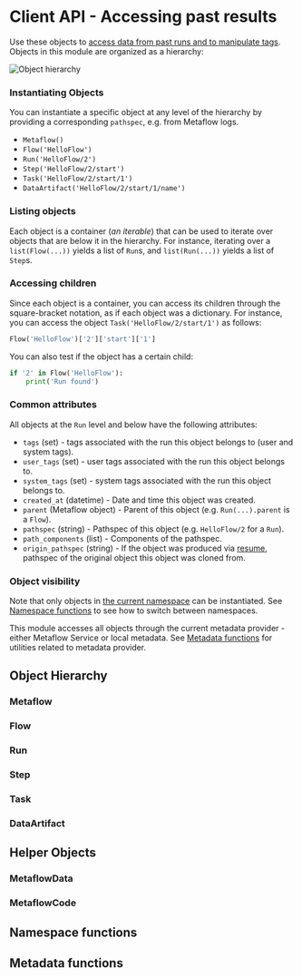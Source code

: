 # Client API - Accessing past results

<!-- WARNING: THIS FILE WAS AUTOGENERATED! DO NOT EDIT! Instead, edit the notebook w/the location & name as this file. -->

Use these objects to [access data from past runs and to manipulate tags](/metaflow/client). Objects in this module are organized as a hierarchy:

![Object hierarchy](/assets/hierarchy.png)

### Instantiating Objects

You can instantiate a specific object at any level of the hierarchy by providing a corresponding `pathspec`, e.g. from Metaflow logs.

 - `Metaflow()`
 - `Flow('HelloFlow')`
 - `Run('HelloFlow/2')`
 - `Step('HelloFlow/2/start')`
 - `Task('HelloFlow/2/start/1')`
 - `DataArtifact('HelloFlow/2/start/1/name')`

### Listing objects

Each object is a container (*an iterable*) that can be used to iterate over objects that are below it in the hierarchy. For instance, iterating over a `list(Flow(...))` yields a list of `Run`s, and `list(Run(...))` yields a list of `Step`s.

### Accessing children

Since each object is a container, you can access its children through the square-bracket notation, as if each object was a dictionary. For instance, you can access the object `Task('HelloFlow/2/start/1')` as follows:
```python
Flow('HelloFlow')['2']['start']['1']
```
You can also test if the object has a certain child:
```python
if '2' in Flow('HelloFlow'):
    print('Run found')
```

### Common attributes

All objects at the `Run` level and below have the following attributes:

 - `tags` (set) - tags associated with the run this object belongs to (user and system tags).
 - `user_tags` (set) - user tags associated with the run this object belongs to.
 - `system_tags` (set) - system tags associated with the run this object belongs to.
 - `created_at` (datetime) - Date and time this object was created.
 - `parent` (Metaflow object) - Parent of this object (e.g. `Run(...).parent` is a `Flow`).
 - `pathspec` (string) - Pathspec of this object (e.g. `HelloFlow/2` for a `Run`).
 - `path_components` (list) - Components of the pathspec.
 - `origin_pathspec` (string) - If the object was produced via [resume](/metaflow/debugging#how-to-use-the-resume-command), pathspec of the original object this object was cloned from.

### Object visibility

Note that only objects in [the current namespace](/scaling/tagging) can be instantiated. See [Namespace functions](#namespace) to see how to switch between namespaces. 

This module accesses all objects through the current metadata provider - either Metaflow Service or local metadata. See [Metadata functions](#metadata) for utilities related to metadata provider.

## Object Hierarchy

### Metaflow


<DocSection type="class" name="Metaflow" module="metaflow" show_import="False" heading_level="3" link="https://github.com/Netflix/metaflow/tree/master/metaflow/client/core.py#L201">
<SigArgSection>

</SigArgSection>
<Description summary="Entry point to all objects in the Metaflow universe." extended_summary="This object can be used to list all the flows present either through the explicit property\nor by iterating over this object." />
<ParamSection name="Attributes">
	<Parameter name="flows" type="List[Flow]" desc="Returns the list of all `Flow` objects known to this metadata provider. Note that only\nflows present in the current namespace will be returned. A `Flow` is present in a namespace\nif it has at least one run in the namespace." />
</ParamSection>
</DocSection>


### Flow


<DocSection type="class" name="Flow" module="metaflow" show_import="False" heading_level="3" link="https://github.com/Netflix/metaflow/tree/master/metaflow/client/core.py#L1946">
<SigArgSection>
<SigArg name="pathspec" />
</SigArgSection>
<Description summary="A Flow represents all existing flows with a certain name, in other words,\nclasses derived from `FlowSpec`. A container of `Run` objects." />
<ParamSection name="Attributes">
	<Parameter name="latest_run" type="Run" desc="Latest `Run` (in progress or completed, successfully or not) of this flow." />
	<Parameter name="latest_successful_run" type="Run" desc="Latest successfully completed `Run` of this flow." />
</ParamSection>
</DocSection>



<DocSection type="method" name="Flow.runs" module="metaflow" show_import="False" heading_level="4" link="https://github.com/Netflix/metaflow/tree/master/metaflow/client/core.py#L1996">
<SigArgSection>
<SigArg name="self" /><SigArg name="*tags" />
</SigArgSection>
<Description summary="Returns an iterator over all `Run`s of this flow." extended_summary="An optional filter is available that allows you to filter on tags.\nIf multiple tags are specified, only runs that have all the\nspecified tags are returned." />
<ParamSection name="Parameters">
	<Parameter name="tags" type="string" desc="Tags to match." />
</ParamSection>
<ParamSection name="Returns">
	<Parameter type="Iterator[Run]" desc="Iterator over `Run` objects in this flow." />
</ParamSection>
</DocSection>


### Run


<DocSection type="class" name="Run" module="metaflow" show_import="False" heading_level="3" link="https://github.com/Netflix/metaflow/tree/master/metaflow/client/core.py#L1671">
<SigArgSection>
<SigArg name="pathspec" />
</SigArgSection>
<Description summary="A `Run` represents an execution of a `Flow`. It is a container of `Step`s." />
<ParamSection name="Attributes">
	<Parameter name="data" type="MetaflowData" desc="a shortcut to run['end'].task.data, i.e. data produced by this run." />
	<Parameter name="successful" type="boolean" desc="True if the run completed successfully." />
	<Parameter name="finished" type="boolean" desc="True if the run completed." />
	<Parameter name="finished_at" type="datetime" desc="Time this run finished." />
	<Parameter name="code" type="MetaflowCode" desc="Code package for this run (if present). See `MetaflowCode`." />
	<Parameter name="end_task" type="Task" desc="`Task` for the end step (if it is present already)." />
</ParamSection>
</DocSection>



<DocSection type="method" name="Run.add_tag" module="metaflow" show_import="False" heading_level="4" link="https://github.com/Netflix/metaflow/tree/master/metaflow/client/core.py#L1829">
<SigArgSection>
<SigArg name="self" /><SigArg name="tag" />
</SigArgSection>
<Description summary="Add a tag to this `Run`." extended_summary="Note that if the tag is already a system tag, it is not added as a user tag,\nand no error is thrown." />
<ParamSection name="Parameters">
	<Parameter name="tag" type="string" desc="Tag to add." />
</ParamSection>
</DocSection>



<DocSection type="method" name="Run.add_tags" module="metaflow" show_import="False" heading_level="4" link="https://github.com/Netflix/metaflow/tree/master/metaflow/client/core.py#L1851">
<SigArgSection>
<SigArg name="self" /><SigArg name="tags" />
</SigArgSection>
<Description summary="Add one or more tags to this `Run`." extended_summary="Note that if any tag is already a system tag, it is not added as a user tag\nand no error is thrown." />
<ParamSection name="Parameters">
	<Parameter name="tags" type="Iterable[string]" desc="Tags to add." />
</ParamSection>
</DocSection>



<DocSection type="method" name="Run.remove_tag" module="metaflow" show_import="False" heading_level="4" link="https://github.com/Netflix/metaflow/tree/master/metaflow/client/core.py#L1865">
<SigArgSection>
<SigArg name="self" /><SigArg name="tag" />
</SigArgSection>
<Description summary="Remove one tag from this `Run`." extended_summary="Removing a system tag is an error. Removing a non-existent\nuser tag is a no-op." />
<ParamSection name="Parameters">
	<Parameter name="tag" type="string" desc="Tag to remove." />
</ParamSection>
</DocSection>



<DocSection type="method" name="Run.remove_tags" module="metaflow" show_import="False" heading_level="4" link="https://github.com/Netflix/metaflow/tree/master/metaflow/client/core.py#L1887">
<SigArgSection>
<SigArg name="self" /><SigArg name="tags" />
</SigArgSection>
<Description summary="Remove one or more tags to this `Run`." extended_summary="Removing a system tag will result in an error. Removing a non-existent\nuser tag is a no-op." />
<ParamSection name="Parameters">
	<Parameter name="tags" type="Iterable[string]" desc="Tags to remove." />
</ParamSection>
</DocSection>



<DocSection type="method" name="Run.replace_tag" module="metaflow" show_import="False" heading_level="4" link="https://github.com/Netflix/metaflow/tree/master/metaflow/client/core.py#L1901">
<SigArgSection>
<SigArg name="self" /><SigArg name="tag_to_remove" /><SigArg name="tag_to_add" />
</SigArgSection>
<Description summary="Remove a tag and add a tag atomically. Removal is done first.\nThe rules for `Run.add_tag` and `Run.remove_tag` also apply here." />
<ParamSection name="Parameters">
	<Parameter name="tag_to_remove" type="string" desc="Tag to remove." />
	<Parameter name="tag_to_add" type="string" desc="Tag to add." />
</ParamSection>
</DocSection>



<DocSection type="method" name="Run.replace_tags" module="metaflow" show_import="False" heading_level="4" link="https://github.com/Netflix/metaflow/tree/master/metaflow/client/core.py#L1925">
<SigArgSection>
<SigArg name="self" /><SigArg name="tags_to_remove" /><SigArg name="tags_to_add" />
</SigArgSection>
<Description summary="Remove and add tags atomically; the removal is done first.\nThe rules for `Run.add_tag` and `Run.remove_tag` also apply here." />
<ParamSection name="Parameters">
	<Parameter name="tags_to_remove" type="Iterable[string]" desc="Tags to remove." />
	<Parameter name="tags_to_add" type="Iterable[string]" desc="Tags to add." />
</ParamSection>
</DocSection>


### Step


<DocSection type="class" name="Step" module="metaflow" show_import="False" heading_level="3" link="https://github.com/Netflix/metaflow/tree/master/metaflow/client/core.py#L1516">
<SigArgSection>
<SigArg name="pathspec" />
</SigArgSection>
<Description summary="A `Step` represents a user-defined step, that is, a method annotated with the `@step` decorator." extended_summary="It contains `Task` objects associated with the step, that is, all executions of the\n`Step`. The step may contain multiple `Task`s in the case of a foreach step." />
<ParamSection name="Attributes">
	<Parameter name="task" type="Task" desc="The first `Task` object in this step. This is a shortcut for retrieving the only\ntask contained in a non-foreach step." />
	<Parameter name="finished_at" type="datetime" desc="Time when the latest `Task` of this step finished. Note that in the case of foreaches,\nthis time may change during execution of the step." />
	<Parameter name="environment_info" type="Dict" desc="Information about the execution environment." />
</ParamSection>
</DocSection>


### Task


<DocSection type="class" name="Task" module="metaflow" show_import="False" heading_level="3" link="https://github.com/Netflix/metaflow/tree/master/metaflow/client/core.py#L973">
<SigArgSection>
<SigArg name="pathspec, attempt=None" />
</SigArgSection>
<Description summary="A `Task` represents an execution of a `Step`." extended_summary="It contains all `DataArtifact` objects produced by the task as\nwell as metadata related to execution.\n\nNote that the `@retry` decorator may cause multiple attempts of\nthe task to be present. Usually you want the latest attempt, which\nis what instantiating a `Task` object returns by default. If\nyou need to e.g. retrieve logs from a failed attempt, you can\nexplicitly get information about a specific attempt by using the\nfollowing syntax when creating a task:\n\n`Task('flow/run/step/task', attempt=<attempt>)`\n\nwhere `attempt=0` corresponds to the first attempt etc." />
<ParamSection name="Attributes">
	<Parameter name="metadata" type="List[Metadata]" desc="List of all metadata events associated with the task." />
	<Parameter name="metadata_dict" type="Dict" desc="A condensed version of `metadata`: A dictionary where keys\nare names of metadata events and values the latest corresponding event." />
	<Parameter name="data" type="MetaflowData" desc="Container of all data artifacts produced by this task. Note that this\ncall downloads all data locally, so it can be slower than accessing\nartifacts individually. See `MetaflowData` for more information." />
	<Parameter name="artifacts" type="MetaflowArtifacts" desc="Container of `DataArtifact` objects produced by this task." />
	<Parameter name="successful" type="boolean" desc="True if the task successfully completed." />
	<Parameter name="finished" type="boolean" desc="True if the task completed." />
	<Parameter name="exception" type="object" desc="Exception raised by this task if there was one." />
	<Parameter name="finished_at" type="datetime" desc="Time this task finished." />
	<Parameter name="runtime_name" type="string" desc="Runtime this task was executed on." />
	<Parameter name="stdout" type="string" desc="Standard output for the task execution." />
	<Parameter name="stderr" type="string" desc="Standard error output for the task execution." />
	<Parameter name="code" type="MetaflowCode" desc="Code package for this task (if present). See `MetaflowCode`." />
	<Parameter name="environment_info" type="Dict" desc="Information about the execution environment." />
</ParamSection>
</DocSection>



<DocSection type="method" name="Task.loglines" module="metaflow" show_import="False" heading_level="4" link="https://github.com/Netflix/metaflow/tree/master/metaflow/client/core.py#L1429">
<SigArgSection>
<SigArg name="self" /><SigArg name="stream" /><SigArg name="as_unicode" default="True" /><SigArg name="meta_dict" default="None" />
</SigArgSection>
<Description summary="Return an iterator over (utc_timestamp, logline) tuples." />
<ParamSection name="Parameters">
	<Parameter name="stream" type="string" desc="Either 'stdout' or 'stderr'." />
	<Parameter name="as_unicode" type="boolean" desc="If as_unicode=False, each logline is returned as a byte object. Otherwise,\nit is returned as a (unicode) string." />
</ParamSection>
<ParamSection name="Returns">
	<Parameter type="Iterator[(datetime, string)]" desc="Iterator over timestamp, logline pairs." />
</ParamSection>
</DocSection>


### DataArtifact


<DocSection type="class" name="DataArtifact" module="metaflow" show_import="False" heading_level="3" link="https://github.com/Netflix/metaflow/tree/master/metaflow/client/core.py#L850">
<SigArgSection>
<SigArg name="pathspec" />
</SigArgSection>
<Description summary="A single data artifact and associated metadata. Note that this object does\nnot contain other objects as it is the leaf object in the hierarchy." />
<ParamSection name="Attributes">
	<Parameter name="data" type="object" desc="The data contained in this artifact, that is, the object produced during\nexecution of this run." />
	<Parameter name="sha" type="string" desc="A unique ID of this artifact." />
	<Parameter name="finished_at" type="datetime" desc="Corresponds roughly to the `Task.finished_at` time of the parent `Task`.\nAn alias for `DataArtifact.created_at`." />
</ParamSection>
</DocSection>


## Helper Objects

### MetaflowData


<DocSection type="class" name="MetaflowData" module="metaflow" show_import="False" heading_level="3" link="https://github.com/Netflix/metaflow/tree/master/metaflow/client/core.py#L704">
<SigArgSection>
<SigArg name="" />
</SigArgSection>
<Description summary="Container of data artifacts produced by a `Task`. This object is\ninstantiated through `Task.data`." extended_summary="`MetaflowData` allows results to be retrieved by their name\nthrough a convenient dot notation:\n\n```python\nTask(...).data.my_object\n```\n\nYou can also test the existence of an object\n\n```python\nif 'my_object' in Task(...).data:\n    print('my_object found')\n```\n\nNote that this container relies on the local cache to load all data\nartifacts. If your `Task` contains a lot of data, a more efficient\napproach is to load artifacts individually like so\n\n```\nTask(...)['my_object'].data\n```" />

</DocSection>


### MetaflowCode


<DocSection type="class" name="MetaflowCode" module="metaflow" show_import="False" heading_level="3" link="https://github.com/Netflix/metaflow/tree/master/metaflow/client/core.py#L748">
<SigArgSection>
<SigArg name="" />
</SigArgSection>
<Description summary="Snapshot of the code used to execute this `Run`. Instantiate the object through\n`Run(...).code` (if all steps are executed remotely) or `Task(...).code` for an\nindividual task. The code package is the same for all steps of a `Run`." extended_summary="`MetaflowCode` includes a package of the user-defined `FlowSpec` class and supporting\nfiles, as well as a snapshot of the Metaflow library itself.\n\nCurrently `MetaflowCode` objects are stored only for `Run`s that have at least one `Step`\nexecuting outside the user's local environment.\n\nYou can extract code in the directory `snapshot` like so:\n```\nRun(...).code.extractall(path='snapshot')\n```" />
<ParamSection name="Attributes">
	<Parameter name="path" type="string" desc="Location (in the datastore provider) of the code package." />
	<Parameter name="info" type="Dict" desc="Dictionary of information related to this code-package." />
	<Parameter name="flowspec" type="string" desc="Source code of the file containing the `FlowSpec` in this code package." />
	<Parameter name="tarball" type="TarFile" desc="Python standard library `tarfile.TarFile` archive containing all the code." />
</ParamSection>
</DocSection>


## Namespace functions


<DocSection type="function" name="namespace" module="metaflow" show_import="True" heading_level="3" link="https://github.com/Netflix/metaflow/tree/master/metaflow/client/core.py#L145">
<SigArgSection>
<SigArg name="ns" />
</SigArgSection>
<Description summary="Switch namespace to the one provided." extended_summary="This call has a global effect. No objects outside this namespace\nwill be accessible. To access all objects regardless of namespaces,\npass None to this call." />
<ParamSection name="Parameters">
	<Parameter name="ns" type="string" desc="Namespace to switch to or None to ignore namespaces." />
</ParamSection>
<ParamSection name="Returns">
	<Parameter type="string" desc="Namespace set (result of get_namespace())." />
</ParamSection>
</DocSection>



<DocSection type="function" name="get_namespace" module="metaflow" show_import="False" heading_level="3" link="https://github.com/Netflix/metaflow/tree/master/metaflow/client/core.py#L168">
<SigArgSection>

</SigArgSection>
<Description summary="Return the current namespace that is currently being used to filter objects." extended_summary="The namespace is a tag associated with all objects in Metaflow." />
<ParamSection name="Returns">
	<Parameter type="string or None" desc="The current namespace used to filter objects." />
</ParamSection>
</DocSection>



<DocSection type="function" name="default_namespace" module="metaflow" show_import="False" heading_level="3" link="https://github.com/Netflix/metaflow/tree/master/metaflow/client/core.py#L186">
<SigArgSection>

</SigArgSection>
<Description summary="Resets the namespace used to filter objects to the default one, i.e. the one that was\nused prior to any `namespace` calls." />
<ParamSection name="Returns">
	<Parameter type="string" desc="The result of get_namespace() after the namespace has been reset." />
</ParamSection>
</DocSection>


## Metadata functions


<DocSection type="function" name="metadata" module="metaflow" show_import="False" heading_level="3" link="https://github.com/Netflix/metaflow/tree/master/metaflow/client/core.py#L43">
<SigArgSection>
<SigArg name="ms" />
</SigArgSection>
<Description summary="Switch Metadata provider." extended_summary="This call has a global effect. Selecting the local metadata will,\nfor example, not allow access to information stored in remote\nmetadata providers.\n\nNote that you don't typically have to call this function directly. Usually\nthe metadata provider is set through the Metaflow configuration file. If you\nneed to switch between multiple providers, you can use the `METAFLOW_PROFILE`\nenvironment variable to switch between configurations." />
<ParamSection name="Parameters">
	<Parameter name="ms" type="string" desc="Can be a path (selects local metadata), a URL starting with http (selects\nthe service metadata) or an explicit specification <metadata_type>@<info>; as an\nexample, you can specify local@<path> or service@<url>." />
</ParamSection>
<ParamSection name="Returns">
	<Parameter type="string" desc="The description of the metadata selected (equivalent to the result of\nget_metadata())." />
</ParamSection>
</DocSection>



<DocSection type="function" name="get_metadata" module="metaflow" show_import="False" heading_level="3" link="https://github.com/Netflix/metaflow/tree/master/metaflow/client/core.py#L95">
<SigArgSection>

</SigArgSection>
<Description summary="Returns the current Metadata provider." extended_summary="If this is not set explicitly using `metadata`, the default value is\ndetermined through the Metaflow configuration. You can use this call to\ncheck that your configuration is set up properly.\n\nIf multiple configuration profiles are present, this call returns the one\nselected through the `METAFLOW_PROFILE` environment variable." />
<ParamSection name="Returns">
	<Parameter type="string" desc="Information about the Metadata provider currently selected. This information typically\nreturns provider specific information (like URL for remote providers or local paths for\nlocal providers)." />
</ParamSection>
</DocSection>



<DocSection type="function" name="default_metadata" module="metaflow" show_import="False" heading_level="3" link="https://github.com/Netflix/metaflow/tree/master/metaflow/client/core.py#L118">
<SigArgSection>

</SigArgSection>
<Description summary="Resets the Metadata provider to the default value, that is, to the value\nthat was used prior to any `metadata` calls." />
<ParamSection name="Returns">
	<Parameter type="string" desc="The result of get_metadata() after resetting the provider." />
</ParamSection>
</DocSection>

